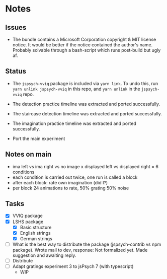 # Notes

## Issues

- The bundle contains a Microsoft Corporation copyright & MIT license notice. It would be better if the notice contained the author's name. Probably solvable through a bash-script which runs post-build but ugly af.

## Status

- The `jspsych-vviq` package is included via `yarn link`. To undo this, run `yarn unlink jspsych-vviq` in this repo, and `yarn unlink` in the `jspsych-vviq` repo.
- The detection practice timeline was extracted and ported successfully.
- The staircase detection timeline was extracted and ported successfully.
- The imagination practice timeline was extracted and ported successfully.

- Port the main experiment

## Notes on main

- ima left vs ima right vs no image x displayed left vs displayed right = 6 conditions
- each condition is carried out twice, one run is called a block
- after each block: rate own imagination (did I?)
- per block 24 animations to rate, 50% grating 50% noise

## Tasks

- [x] VVIQ package
- [x] LSHS package
  - [x] Basic structure
  - [x] English strings
  - [x] German strings
- [ ] What is the best way to distribute the package (jspsych-contrib vs npm package). Wrote mail to dev, response: Not formalized yet. Made suggestion and awaiting reply.
- [ ] Distribute
- [ ] Adapt gratings experiment 3 to jsPsych 7 (with typescript)
  - WIP
